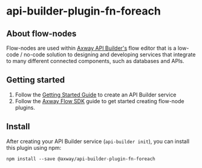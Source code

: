 # api-builder-plugin-fn-foreach

## About flow-nodes

Flow-nodes are used within [Axway API Builder's](https://www.axway.com/en/datasheet/axway-api-builder)
flow editor that is a low-code / no-code solution to designing and developing services
that integrate to many different connected components, such as databases and APIs.

## Getting started

1. Follow the [Getting Started Guide](https://docs.axway.com/bundle/API_Builder_4x_allOS_en/page/api_builder_getting_started_guide.html) to create an API Builder service
1. Follow the [Axway Flow SDK](https://docs.axway.com/bundle/API_Builder_4x_allOS_en/page/axway_flow_sdk.html) guide to get started creating flow-node plugins.

## Install

After creating your API Builder service (`api-builder init`), you can install this plugin using npm:

```
npm install --save @axway/api-builder-plugin-fn-foreach
```

